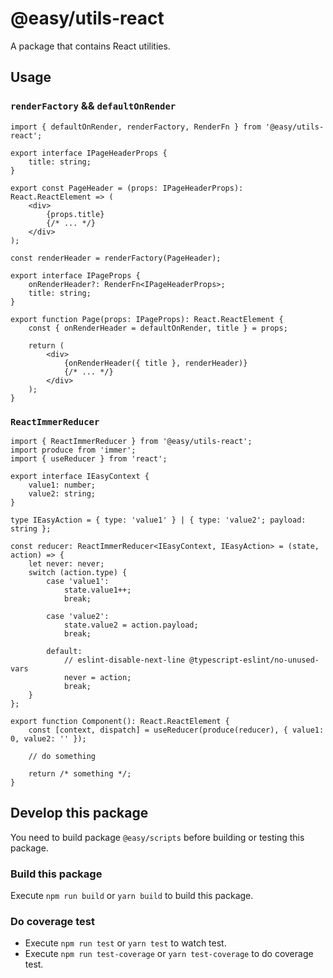 # @easy/utils-react

A package that contains React utilities.

## Usage
### `renderFactory` && `defaultOnRender`

```tsx
import { defaultOnRender, renderFactory, RenderFn } from '@easy/utils-react';

export interface IPageHeaderProps {
    title: string;
}

export const PageHeader = (props: IPageHeaderProps): React.ReactElement => (
    <div>
        {props.title}
        {/* ... */}
    </div>
);

const renderHeader = renderFactory(PageHeader);

export interface IPageProps {
    onRenderHeader?: RenderFn<IPageHeaderProps>;
    title: string;
}

export function Page(props: IPageProps): React.ReactElement {
    const { onRenderHeader = defaultOnRender, title } = props;

    return (
        <div>
            {onRenderHeader({ title }, renderHeader)}
            {/* ... */}
        </div>
    );
}
```

### `ReactImmerReducer`

```tsx
import { ReactImmerReducer } from '@easy/utils-react';
import produce from 'immer';
import { useReducer } from 'react';

export interface IEasyContext {
    value1: number;
    value2: string;
}

type IEasyAction = { type: 'value1' } | { type: 'value2'; payload: string };

const reducer: ReactImmerReducer<IEasyContext, IEasyAction> = (state, action) => {
    let never: never;
    switch (action.type) {
        case 'value1':
            state.value1++;
            break;

        case 'value2':
            state.value2 = action.payload;
            break;

        default:
            // eslint-disable-next-line @typescript-eslint/no-unused-vars
            never = action;
            break;
    }
};

export function Component(): React.ReactElement {
    const [context, dispatch] = useReducer(produce(reducer), { value1: 0, value2: '' });

    // do something

    return /* something */;
}
```


## Develop this package

You need to build package `@easy/scripts` before building or testing this package.

### Build this package

Execute `npm run build` or `yarn build` to build this package.

### Do coverage test

- Execute `npm run test` or `yarn test` to watch test.
- Execute `npm run test-coverage` or `yarn test-coverage` to do coverage test.
